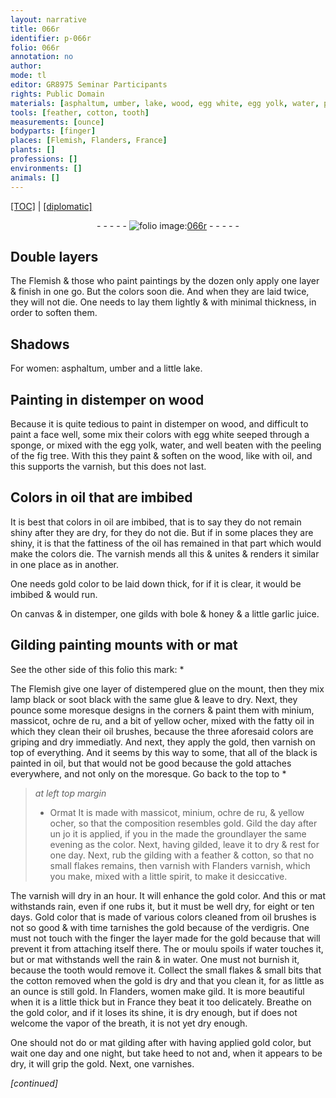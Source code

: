 ```yaml
---
layout: narrative
title: 066r
identifier: p-066r
folio: 066r
annotation: no
author:
mode: tl
editor: GR8975 Seminar Participants
rights: Public Domain
materials: [asphaltum, umber, lake, wood, egg white, egg yolk, water, peeling of the fig tree, oil, gold, canvas, gilds, bole, honey, garlic juice, or, glue, lamp black, soot black, minium, massicot, ochre de ru, yellow ocher, fatty oil, Or, Flanders varnish, spirit, Gold, verdigris, or moulu, gild]
tools: [feather, cotton, tooth]
measurements: [ounce]
bodyparts: [finger]
places: [Flemish, Flanders, France]
plants: []
professions: []
environments: []
animals: []
---
```


<p><a href="{{ site.baseurl }}/translation/">[TOC]</a> | <a href="{{ site.baseurl }}/texts/p-066r_tc/">[diplomatic]</a></p><div class="folio" align="center">- - - - - <a href="http://gallica.bnf.fr/ark:/12148/btv1b10500001g/f137.image" target="_blank"><img src="https://cu-mkp.github.io/2017-workshop-edition/assets/photo-icon.png" alt="folio image: " style="display:inline-block; margin-bottom:-3px;"/>066r</a> - - - - - </div>  
  

## Double layers

 
The <span class="pl">Flemish</span> & those who paint paintings by the dozen only apply one layer & finish in one go. But the colors soon die. And when they are laid twice, they will not die. One needs to lay them lightly & with minimal thickness, in order to soften them.
 
 
  

## Shadows

 
For women: <span class="m">asphaltum</span>, <span class="m">umber</span> and a little <span class="m">lake</span>.
 
 
  

## Painting in distemper on <span class="m">wood</span>

 
Because it is quite tedious to paint in distemper on <span class="m">wood</span>, and difficult to paint a face well, some mix their colors with <span class="m">egg white</span> seeped through a sponge, or mixed with the <span class="m"><span class="sup">egg</span> yolk</span>, <span class="m">water</span>, and well beaten with the <span class="m">peeling of the fig tree</span>. With this they paint & soften on the <span class="m">wood</span>, like with <span class="m">oil</span>, and this supports the varnish, but this does not last.
 
 
  

## Colors in <span class="m">oil</span> that are imbibed

 
It is best that colors in <span class="m">oil</span> are imbibed, that is to say they do not remain shiny after they are dry, for they do not die. But if in some places they are shiny, it is that the fattiness of the <span class="m">oil</span> has remained in that part which would make the colors die. The varnish mends all this & unites & renders it similar in one place as in another.
 
One needs <span class="m">gold</span> color to be laid down thick, for if it is clear, it would be imbibed & would run.
 
On <span class="m">canvas</span> & in distemper, one <span class="m">gilds</span> with <span class="m">bole</span> & <span class="m">honey</span> & a little <span class="m">garlic juice</span>.
 
 
  

## Gilding painting mounts with <span class="m">or</span> mat

 
See the other side of this folio this mark: *
 
The <span class="pl">Flemish</span> give one layer of distempered <span class="m">glue</span> on the mount, then they mix <span class="m">lamp black</span> or <span class="m">soot black</span> with the same <span class="m">glue</span> & leave to dry. Next, they pounce some moresque designs in the corners & paint them with <span class="m">minium</span>, <span class="m">massicot</span>, <span class="m">ochre de ru</span>, and a bit of <span class="m">yellow ocher</span>, mixed with the <span class="m">fatty oil</span> in which they clean their <span class="m">oil</span> brushes, because the three aforesaid colors are griping and dry immediatly. And next, they apply the <span class="m">gold</span>, then varnish on top of everything. And it seems by this way to some, that all of the black is painted in <span class="m">oil</span>, but that would not be good because the <span class="m">gold</span> attaches everywhere, and not only on the moresque. Go back to the top to *
 
> *at left top margin*
> 
> 
>   * <span class="m">Or</span>mat 
It is made with <span class="m">massicot</span>, <span class="m">minium</span>, <span class="m">ochre de ru</span>, & <span class="m">yellow ocher</span>, so that the composition resembles <span class="m">gold</span>. Gild the day after <span class="del">un jo</span> it is applied, if you <span class="del">in the</span> made the groundlayer the <span class="sup">same</span> evening as the color. Next, having gilded, leave it to dry & rest for one day. Next, rub the gilding with a <span class="tl">feather</span> & <span class="tl">cotton</span>, so that no small flakes remains, then varnish with <span class="m"><span class="pl">Flanders</span> varnish</span>, which you make, mixed with a little <span class="m">spirit</span>, to make it desiccative.
 
The varnish will dry in an hour. It will enhance the <span class="m">gold</span> color. And this <span class="m">or</span> mat withstands rain, even if one rubs it, but it must be well dry, for eight or ten days.
 <span class="m">Gold</span> color that is made of various colors cleaned from <span class="m">oil</span> brushes is not so good & with time tarnishes the <span class="m">gold</span> because of the <span class="m">verdigris</span>. One must not touch with the <span class="bp">finger</span> the layer made for the <span class="m">gold</span> because that will prevent it from attaching itself there. The <span class="m">or moulu</span> spoils if <span class="m">water</span> touches it, but <span class="m">or</span> mat withstands well the rain & in <span class="m">water</span>. One must not burnish it, because the <span class="tl">tooth</span> would remove it. Collect the small flakes & small bits that the <span class="tl">cotton</span> removed when the <span class="m">gold</span> is dry and that you clean it, for as little as an <span class="ms">ounce</span> is still <span class="m">gold</span>. In <span class="pl">Flanders</span>, women <span class="del">make</span> <span class="m">gild</span>. It is more beautiful when it is a little thick but in <span class="pl">France</span> they beat it too delicately. 
Breathe on the <span class="m">gold</span> color, and if it loses its shine, it is dry enough, but if does not welcome the vapor of the breath, it is not yet dry enough.
 
One should not do <span class="m">or</span> mat gilding after <span class="del">with</span> having applied <span class="m">gold</span> color, but wait one day and one night, <span class="del">but take heed to not</span> and, when it appears to be dry, it will grip the gold. Next, one varnishes.
 
 
*[continued]*
 
